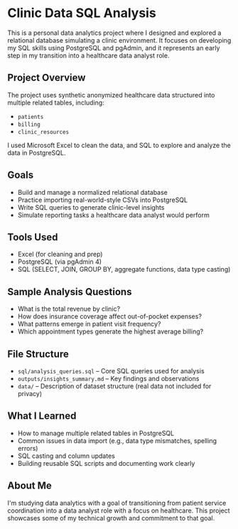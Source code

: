 # Clinic Data SQL Analysis

This is a personal data analytics project where I designed and explored a relational database simulating a clinic environment. It focuses on developing my SQL skills using PostgreSQL and pgAdmin, and it represents an early step in my transition into a healthcare data analyst role.

## Project Overview

The project uses synthetic anonymized healthcare data structured into multiple related tables, including:
- `patients`
- `billing`
- `clinic_resources`

I used Microsoft Excel to clean the data, and SQL to explore and analyze the data in PostgreSQL.

## Goals

- Build and manage a normalized relational database
- Practice importing real-world-style CSVs into PostgreSQL
- Write SQL queries to generate clinic-level insights
- Simulate reporting tasks a healthcare data analyst would perform

## Tools Used

- Excel (for cleaning and prep)
- PostgreSQL (via pgAdmin 4)
- SQL (SELECT, JOIN, GROUP BY, aggregate functions, data type casting)

## Sample Analysis Questions

- What is the total revenue by clinic?
- How does insurance coverage affect out-of-pocket expenses?
- What patterns emerge in patient visit frequency?
- Which appointment types generate the highest average billing?

## File Structure

- `sql/analysis_queries.sql` – Core SQL queries used for analysis
- `outputs/insights_summary.md` – Key findings and observations
- `data/` – Description of dataset structure (real data not included for privacy)

## What I Learned

- How to manage multiple related tables in PostgreSQL
- Common issues in data import (e.g., data type mismatches, spelling errors)
- SQL casting and column updates
- Building reusable SQL scripts and documenting work clearly

## About Me

I'm studying data analytics with a goal of transitioning from patient service coordination into a data analyst role with a focus on healthcare. This project showcases some of my technical growth and commitment to that goal.

